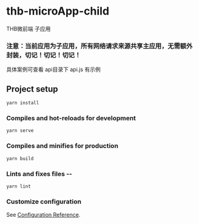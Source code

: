 # thb-microApp-child
THB微前端 子应用
### 注意：当前应用为子应用，所有网络请求来源共享主应用，无需额外封装，切记！切记！切记！
具体案例可查看 api目录下 api.js 有示例

## Project setup

```
yarn install
```

### Compiles and hot-reloads for development

```
yarn serve
```

### Compiles and minifies for production

```
yarn build
```

### Lints and fixes files --

```
yarn lint
```

### Customize configuration

See [Configuration Reference](https://cli.vuejs.org/config/).


[//]: # ()